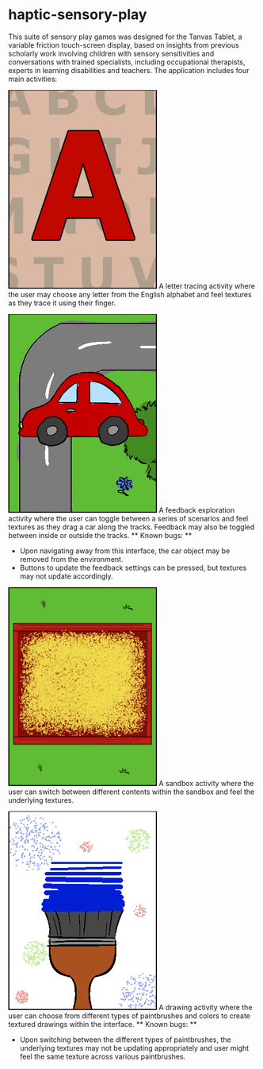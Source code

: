 # haptic-sensory-play

This suite of sensory play games was designed for the Tanvas Tablet, a variable friction touch-screen display, based on insights from previous scholarly work involving children with sensory sensitivities and conversations with trained specialists, including occupational therapists, experts in learning disabilities and teachers. The application includes four main activities:

![Letter tracing activity button](/Assets/Resources/main-menu-buttons-letter-exploration.png)
A letter tracing activity where the user may choose any letter from the English alphabet and feel textures as they trace it using their finger.

![Feedback exploration activity button](/Assets/Resources/main-menu-buttons-feedback-exploration.png)
A feedback exploration activity where the user can toggle between a series of scenarios and feel textures as they drag a car along the tracks. Feedback may also be toggled between inside or outside the tracks.
** Known bugs: **
* Upon navigating away from this interface, the car object may be removed from the environment. 
* Buttons to update the feedback settings can be pressed, but textures may not update accordingly.

![Sandbox activity button](/Assets/Resources/main-menu-buttons-sandbox.png)
A sandbox activity where the user can switch between different contents within the sandbox and feel the underlying textures.

![Drawing activity button](/Assets/Resources/main-menu-buttons-drawing.png)
A drawing activity where the user can choose from different types of paintbrushes and colors to create textured drawings within the interface.
** Known bugs: **
* Upon switching between the different types of paintbrushes, the underlying textures may not be updating appropriately and user might feel the same texture across various paintbrushes.